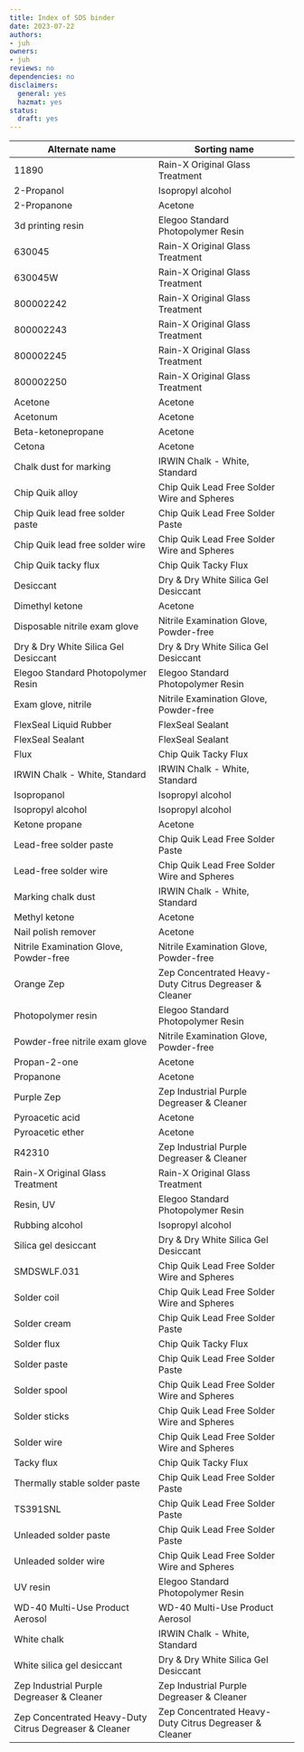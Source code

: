 ```yaml
---
title: Index of SDS binder
date: 2023-07-22
authors:
- juh
owners:
- juh
reviews: no
dependencies: no
disclaimers:
  general: yes
  hazmat: yes
status:
  draft: yes
---
```



Alternate name | Sorting name
-|-
11890 | Rain-X Original Glass Treatment
2-Propanol | Isopropyl alcohol
2-Propanone | Acetone
3d printing resin | Elegoo Standard Photopolymer Resin
630045 | Rain-X Original Glass Treatment
630045W | Rain-X Original Glass Treatment
800002242 | Rain-X Original Glass Treatment
800002243 | Rain-X Original Glass Treatment
800002245 | Rain-X Original Glass Treatment
800002250 | Rain-X Original Glass Treatment
Acetone | Acetone
Acetonum | Acetone
Beta-ketonepropane | Acetone
Cetona | Acetone
Chalk dust for marking | IRWIN Chalk - White, Standard
Chip Quik alloy | Chip Quik Lead Free Solder Wire and Spheres
Chip Quik lead free solder paste | Chip Quik Lead Free Solder Paste
Chip Quik lead free solder wire | Chip Quik Lead Free Solder Wire and Spheres
Chip Quik tacky flux | Chip Quik Tacky Flux
Desiccant | Dry & Dry White Silica Gel Desiccant
Dimethyl ketone | Acetone
Disposable nitrile exam glove | Nitrile Examination Glove, Powder-free
Dry & Dry White Silica Gel Desiccant | Dry & Dry White Silica Gel Desiccant
Elegoo Standard Photopolymer Resin | Elegoo Standard Photopolymer Resin
Exam glove, nitrile | Nitrile Examination Glove, Powder-free
FlexSeal Liquid Rubber | FlexSeal Sealant
FlexSeal Sealant | FlexSeal Sealant
Flux | Chip Quik Tacky Flux
IRWIN Chalk - White, Standard | IRWIN Chalk - White, Standard
Isopropanol | Isopropyl alcohol
Isopropyl alcohol | Isopropyl alcohol
Ketone propane | Acetone
Lead-free solder paste | Chip Quik Lead Free Solder Paste
Lead-free solder wire | Chip Quik Lead Free Solder Wire and Spheres
Marking chalk dust | IRWIN Chalk - White, Standard
Methyl ketone | Acetone
Nail polish remover | Acetone
Nitrile Examination Glove, Powder-free | Nitrile Examination Glove, Powder-free
Orange Zep | Zep Concentrated Heavy-Duty Citrus Degreaser & Cleaner
Photopolymer resin | Elegoo Standard Photopolymer Resin
Powder-free nitrile exam glove | Nitrile Examination Glove, Powder-free
Propan-2-one | Acetone
Propanone | Acetone
Purple Zep | Zep Industrial Purple Degreaser & Cleaner
Pyroacetic acid | Acetone
Pyroacetic ether | Acetone
R42310 | Zep Industrial Purple Degreaser & Cleaner
Rain-X Original Glass Treatment | Rain-X Original Glass Treatment
Resin, UV | Elegoo Standard Photopolymer Resin
Rubbing alcohol | Isopropyl alcohol
Silica gel desiccant | Dry & Dry White Silica Gel Desiccant
SMDSWLF.031 | Chip Quik Lead Free Solder Wire and Spheres
Solder coil | Chip Quik Lead Free Solder Wire and Spheres
Solder cream | Chip Quik Lead Free Solder Paste
Solder flux | Chip Quik Tacky Flux
Solder paste | Chip Quik Lead Free Solder Paste
Solder spool | Chip Quik Lead Free Solder Wire and Spheres
Solder sticks | Chip Quik Lead Free Solder Wire and Spheres
Solder wire | Chip Quik Lead Free Solder Wire and Spheres
Tacky flux | Chip Quik Tacky Flux
Thermally stable solder paste | Chip Quik Lead Free Solder Paste
TS391SNL | Chip Quik Lead Free Solder Paste
Unleaded solder paste | Chip Quik Lead Free Solder Paste
Unleaded solder wire | Chip Quik Lead Free Solder Wire and Spheres
UV resin | Elegoo Standard Photopolymer Resin
WD-40 Multi-Use Product Aerosol | WD-40 Multi-Use Product Aerosol
White chalk | IRWIN Chalk - White, Standard
White silica gel desiccant | Dry & Dry White Silica Gel Desiccant
Zep Industrial Purple Degreaser & Cleaner | Zep Industrial Purple Degreaser & Cleaner
Zep Concentrated Heavy-Duty Citrus Degreaser & Cleaner | Zep Concentrated Heavy-Duty Citrus Degreaser & Cleaner


